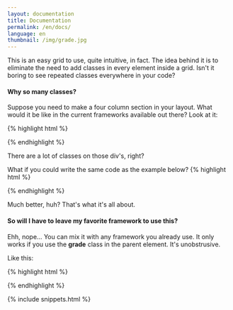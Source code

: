 ```yaml
---
layout: documentation
title: Documentation
permalink: /en/docs/
language: en
thumbnail: /img/grade.jpg
---
```


This is an easy grid to use, quite intuitive, in fact.
The idea behind it is to eliminate the need to add classes in every element inside a grid.
Isn't it boring to see repeated classes everywhere in your code?

#### Why so many classes?
Suppose you need to make a four column section in your layout.
What would it be like in the current frameworks available out there?
Look at it:

{% highlight html %}
<div class="row">
  <div class="your-class col-xs-12 col-md-3 col-sm-3 col-lg-3">
    <!-- Your content goes here -->
  </div>
  <div class="your-class col-xs-12 col-md-3 col-sm-3 col-lg-3">
    <!-- Your content goes here -->
  </div>
  <div class="your-class col-xs-12 col-md-3 col-sm-3 col-lg-3">
    <!-- Your content goes here -->
  </div>
  <div class="your-class col-xs-12 col-md-3 col-sm-3 col-lg-3">
    <!-- Your content goes here -->
  </div>
</div>
{% endhighlight %}

There are a lot of classes on those div's, right?

What if you could write the same code as the example below?
{% highlight html %}
<div class="four columns one-phone">
  <div class="your-class">
    <!-- Your content goes here -->
  </div>
  <div class="your-class">
    <!-- Your content goes here -->
  </div>
  <div class="your-class">
    <!-- Your content goes here -->
  </div>
  <div class="your-class">
    <!-- Your content goes here -->
  </div>
</div>
{% endhighlight %}

Much better, huh? That's what it's all about.

#### So will I have to leave my favorite framework to use this?
Ehh, nope... You can mix it with any framework you already use.
It only works if you use the **grade** class in the parent element.
It's unobstrusive.

Like this:

{% highlight html %}
<div class="grade">
  <!-- Your content goes here -->
</div>
{% endhighlight %}

{% include snippets.html %}
